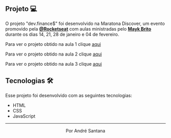 <header style = "background: #2D4A22" ></header>
<div align="center" <img src="https://dev-finance-version02.netlify.app/assets/logo.svg" > </div>

## Projeto 💻

O projeto "dev.finance$" foi desenvolvido na Maratona Discover, um evento promovido pela **[@Rocketseat](https://github.com/Rocketseat)** com aulas ministradas pelo **[Mayk Brito](https://github.com/maykbrito)** durante os dias 14, 21, 28 de janeiro e 04 de fevereiro.

Para ver o projeto obtido na aula 1 clique [aqui](https://dev-finance-version01.netlify.app/)

<p></p>

Para ver o projeto obtido na aula 2 clique [aqui](https://dev-finance-version02.netlify.app/) 

<p></p>

Para ver o projeto obtido na aula 3 clique [aqui](https://dev-finance-final.netlify.app/)

## Tecnologias 🛠️

Esse projeto foi desenvolvido com as seguintes tecnologias:

* HTML
* CSS
* JavaScript
---

<p align="center">Por André Santana</p>
